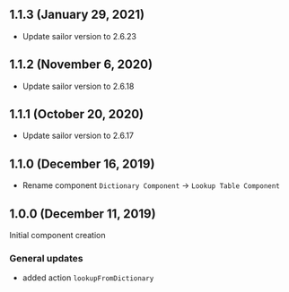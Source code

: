 ## 1.1.3 (January 29, 2021)
* Update sailor version to 2.6.23

## 1.1.2 (November 6, 2020)
* Update sailor version to 2.6.18

## 1.1.1 (October 20, 2020)
* Update sailor version to 2.6.17

## 1.1.0 (December 16, 2019)
* Rename component `Dictionary Component` -> `Lookup Table Component`

## 1.0.0 (December 11, 2019)
Initial component creation
### General updates
- added action `lookupFromDictionary`
